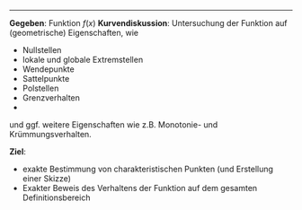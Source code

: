 ***

**Gegeben**: Funktion $f(x)$
**Kurvendiskussion**: Untersuchung der Funktion auf (geometrische) Eigenschaften, wie

- Nullstellen
- lokale und globale Extremstellen
- Wendepunkte
- Sattelpunkte
- Polstellen
- Grenzverhalten
- 
und ggf. weitere Eigenschaften wie z.B. Monotonie- und Krümmungsverhalten.

**Ziel**:
- exakte Bestimmung von charakteristischen Punkten (und Erstellung einer Skizze)
- Exakter Beweis des Verhaltens der Funktion auf dem gesamten Definitionsbereich